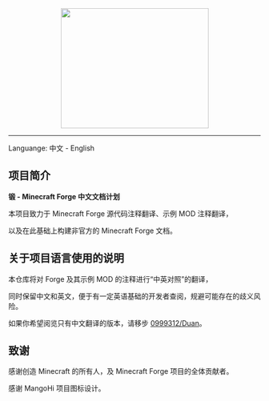 <div align=center><img width = '295' height ='240' src ="https://user-images.githubusercontent.com/28519848/132981471-f26d9fa8-8cbd-49ff-ad4a-6ca006b49ea6.png"/></div>

_________________________
Languange: 中文 - English
## 项目简介
**锻 - Minecraft Forge 中文文档计划**

本项目致力于 Minecraft Forge 源代码注释翻译、示例 MOD 注释翻译，

以及在此基础上构建非官方的 Minecraft Forge 文档。
## 关于项目语言使用的说明
本仓库将对 Forge 及其示例 MOD 的注释进行“中英对照”的翻译，

同时保留中文和英文，便于有一定英语基础的开发者查阅，规避可能存在的歧义风险。

如果你希望阅览只有中文翻译的版本，请移步 [0999312/Duan](https://github.com/0999312/Duan)。
## 致谢
感谢创造 Minecraft 的所有人，及 Minecraft Forge 项目的全体贡献者。

感谢 MangoHi 项目图标设计。

